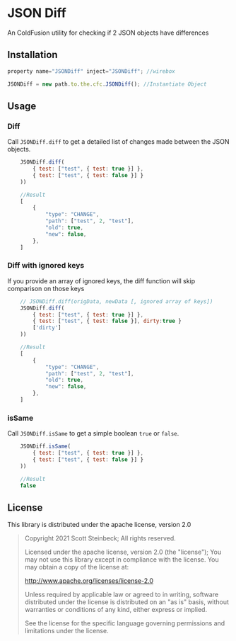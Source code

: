 # JSON Diff
An ColdFusion utility for checking if 2 JSON objects have differences


## Installation
```javascript
property name="JSONDiff" inject="JSONDiff"; //wirebox

JSONDiff = new path.to.the.cfc.JSONDiff(); //Instantiate Object

```
## Usage
### Diff
Call `JSONDiff.diff` to get a detailed list of changes made between the JSON objects.

```javascript
    JSONDiff.diff(
        { test: ["test", { test: true }] },
        { test: ["test", { test: false }] }
    ))

    //Result
    [
        {
            "type": "CHANGE",
            "path": ["test", 2, "test"],
            "old": true,
            "new": false,
        },
    ]
```
### Diff with ignored keys
If you provide an array of ignored keys, the diff function will skip comparison on those keys

```javascript
    // JSONDiff.diff(origData, newData [, ignored array of keys])
    JSONDiff.diff(
        { test: ["test", { test: true }] },
        { test: ["test", { test: false }], dirty:true }
        ['dirty']
    ))

    //Result
    [
        {
            "type": "CHANGE",
            "path": ["test", 2, "test"],
            "old": true,
            "new": false,
        },
    ]
```

### isSame
Call `JSONDiff.isSame` to get a simple boolean `true` or `false`.

```javascript
    JSONDiff.isSame(
        { test: ["test", { test: true }] },
        { test: ["test", { test: false }] }
    ))

    //Result
    false
```

## License

This library is distributed under the apache license, version 2.0

> Copyright 2021 Scott Steinbeck; All rights reserved.
>
> Licensed under the apache license, version 2.0 (the "license");
> You may not use this library except in compliance with the license.
> You may obtain a copy of the license at:
>
> http://www.apache.org/licenses/license-2.0
>
> Unless required by applicable law or agreed to in writing, software
> distributed under the license is distributed on an "as is" basis,
> without warranties or conditions of any kind, either express or
> implied.
>
> See the license for the specific language governing permissions and
> limitations under the license.
